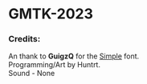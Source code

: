 # GMTK-2023

### Credits:
  An thank to <b>GuigzQ</b> for the [Simple](https://www.dafont.com/simple-5.font) font.<br/>
  Programming/Art by Huntrt.<br/>
  Sound - None

